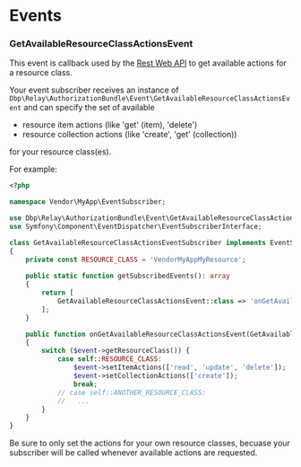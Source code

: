 # Events

### GetAvailableResourceClassActionsEvent

This event is callback used by the [Rest Web API](./rest-api.md) to get available actions for a resource class.

Your event subscriber receives an instance of `Dbp\Relay\AuthorizationBundle\Event\GetAvailableResourceClassActionsEvent` and 
can specify the set of available
* resource item actions (like 'get' (item), 'delete')
* resource collection actions (like 'create', 'get' (collection))

for your resource class(es).

For example:

```php
<?php

namespace Vendor\MyApp\EventSubscriber;

use Dbp\Relay\AuthorizationBundle\Event\GetAvailableResourceClassActionsEvent;
use Symfony\Component\EventDispatcher\EventSubscriberInterface;

class GetAvailableResourceClassActionsEventSubscriber implements EventSubscriberInterface
{
    private const RESOURCE_CLASS = 'VendorMyAppMyResource';
    
    public static function getSubscribedEvents(): array
    {
        return [
            GetAvailableResourceClassActionsEvent::class => 'onGetAvailableResourceClassActionsEvent',
        ];
    }

    public function onGetAvailableResourceClassActionsEvent(GetAvailableResourceClassActionsEvent $event)
    {
        switch ($event->getResourceClass()) {
            case self::RESOURCE_CLASS:
                $event->setItemActions(['read', 'update', 'delete']);
                $event->setCollectionActions(['create']);
                break;
            // case self::ANOTHER_RESOURCE_CLASS:
            //   ...
        }
    }
}
```

Be sure to only set the actions for your own resource classes, becuase your subscriber will
be called whenever available actions are requested.
